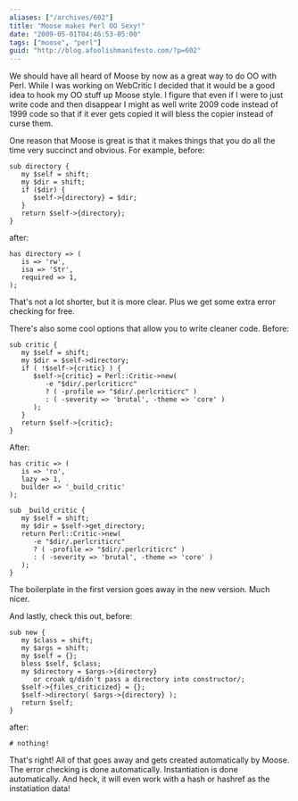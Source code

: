 ```yaml
---
aliases: ["/archives/602"]
title: "Moose makes Perl OO Sexy!"
date: "2009-05-01T04:46:53-05:00"
tags: ["moose", "perl"]
guid: "http://blog.afoolishmanifesto.com/?p=602"
---
```

We should have all heard of Moose by now as a great way to do OO with Perl. While I was working on WebCritic I decided that it would be a good idea to hook my OO stuff up Moose style. I figure that even if I were to just write code and then disappear I might as well write 2009 code instead of 1999 code so that if it ever gets copied it will bless the copier instead of curse them.

One reason that Moose is great is that it makes things that you do all the time very succinct and obvious. For example, before:

    sub directory {
       my $self = shift;
       my $dir = shift;
       if ($dir) {
          $self->{directory} = $dir;
       }
       return $self->{directory};
    }

after:

    has directory => (
       is => 'rw',
       isa => 'Str',
       required => 1,
    );

That's not a lot shorter, but it is more clear. Plus we get some extra error checking for free.

There's also some cool options that allow you to write cleaner code. Before:

    sub critic {
       my $self = shift;
       my $dir = $self->directory;
       if ( !$self->{critic} ) {
          $self->{critic} = Perl::Critic->new(
             -e "$dir/.perlcriticrc"
             ? ( -profile => "$dir/.perlcriticrc" )
             : ( -severity => 'brutal', -theme => 'core' )
          );
       }
       return $self->{critic};
    }

After:

    has critic => (
       is => 'ro',
       lazy => 1,
       builder => '_build_critic'
    );

    sub _build_critic {
       my $self = shift;
       my $dir = $self->get_directory;
       return Perl::Critic->new(
          -e "$dir/.perlcriticrc"
          ? ( -profile => "$dir/.perlcriticrc" )
          : ( -severity => 'brutal', -theme => 'core' )
       );
    }

The boilerplate in the first version goes away in the new version. Much nicer.

And lastly, check this out, before:

    sub new {
       my $class = shift;
       my $args = shift;
       my $self = {};
       bless $self, $class;
       my $directory = $args->{directory}
          or croak q/didn't pass a directory into constructor/;
       $self->{files_criticized} = {};
       $self->directory( $args->{directory} );
       return $self;
    }

after:

    # nothing!

That's right! All of that goes away and gets created automatically by Moose. The error checking is done automatically. Instantiation is done automatically. And heck, it will even work with a hash or hashref as the instatiation data!
